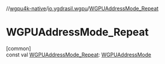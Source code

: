 //[wgpu4k-native](../../index.md)/[io.ygdrasil.wgpu](index.md)/[WGPUAddressMode_Repeat](-w-g-p-u-address-mode_-repeat.md)

# WGPUAddressMode_Repeat

[common]\
const val [WGPUAddressMode_Repeat](-w-g-p-u-address-mode_-repeat.md): [WGPUAddressMode](-w-g-p-u-address-mode/index.md)